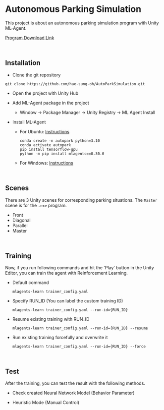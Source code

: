 # Autonomous Parking Simulation
This project is about an autonomous parking simulation program with Unity ML-Agent.

[Program Download Link](https://drive.google.com/file/d/1nP-ikZiklXb_1zPpwrG-GXffE2ixzpMr/view?usp=sharing)

<br/>

## Installation
* Clone the git repository
```
git clone https://github.com/hae-sung-oh/AutoParkSimulation.git
```

* Open the project with Unity Hub

* Add ML-Agent package in the project
    * Window -> Package Manager -> Unity Registry -> ML Agent Install

* Install ML-Agent
    * For Ubuntu: [Instructions](https://github.com/Unity-Technologies/ml-agents/blob/develop/docs/Installation.md)
        ```
        conda create -n autopark python=3.10
        conda activate autopark
        pip install tensorflow-gpu
        python -m pip install mlagents==0.30.0
        ```

    * For Windows: [Instructions](https://github.com/Unity-Technologies/ml-agents/blob/develop/docs/Installation-Anaconda-Windows.md)


<br/> 

## Scenes
There are 3 Unity scenes for corresponding parking situations. The `Master` scene is for the `.exe` program.
* Front
* Diagonal
* Parallel
* Master

<br/>

## Training
Now, if you run following commands and hit the 'Play' button in the Unity Editor, you can train the agent with Reinforcement Learning.

* Default command
    ```
    mlagents-learn trainer_config.yaml
    ```

* Specify RUN_ID (You can label the custom training ID)
    ```
    mlagents-learn trainer_config.yaml --run-id={RUN_ID}
    ```

* Resume existing training with RUN_ID
    ```
    mlagents-learn trainer_config.yaml --run-id={RUN_ID} --resume
    ```

* Run existing training forcefully and overwrite it
    ```
    mlagents-learn trainer_config.yaml --run-id={RUN_ID} --force
    ```


<br/>

## Test
After the training, you can test the result with the following methods.

* Check created Neural Network Model (Behavior Parameter)


* Heuristic Mode (Manual Control)

